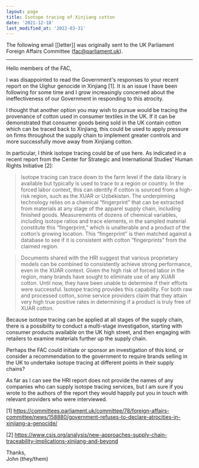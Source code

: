 ```yaml
---
layout: page
title: Isotope tracing of Xinjiang cotton
date: '2021-12-18'
last_modified_at: '2022-03-31'
---
```


The following email [[letter]] was originally sent to the UK Parliament Foreign Affairs Committee ([fac@parliament.uk](mailto:fac@parliament.uk)).

-----

Hello members of the FAC,

I was disappointed to read the Government's responses to your recent report on the Uighur genocide in Xinjiang [1]. It is an issue I have been following for some time and I grow increasingly concerned about the ineffectiveness of our Government in responding to this atrocity.

I thought that another option you may wish to pursue would be tracing the provenance of cotton used in consumer textiles in the UK. If it can be demonstrated that consumer goods being sold in the UK contain cotton which can be traced back to Xinjiang, this could be used to apply pressure on firms throughout the supply chain to implement greater controls and more successfully move away from Xinjiang cotton.

In particular, I think isotope tracing could be of use here. As indicated in a recent report from the Center for Strategic and International Studies' Human Rights Initiative [2]:

> Isotope tracing can trace down to the farm level if the data library is available but typically is used to trace to a region or country. In the forced labor context, this can identify if cotton is sourced from a high-risk region, such as the XUAR or Uzbekistan. The underpinning technology relies on a chemical “fingerprint” that can be extracted from materials at any stage of the apparel supply chain, including finished goods. Measurements of dozens of chemical variables, including isotope ratios and trace elements, in the sampled material constitute this “fingerprint,” which is unalterable and a product of the cotton’s growing location. This “fingerprint” is then matched against a database to see if it is consistent with cotton “fingerprints” from the claimed region.

> Documents shared with the HRI suggest that various proprietary models can be combined to consistently achieve strong performance, even in the XUAR context. Given the high risk of forced labor in the region, many brands have sought to eliminate use of any XUAR cotton. Until now, they have been unable to determine if their efforts were successful. Isotope tracing provides this capability. For both raw and processed cotton, some service providers claim that they attain very high true positive rates in determining if a product is truly free of XUAR cotton.

Because isotope tracing can be applied at all stages of the supply chain, there is a possibility to conduct a multi-stage investigation, starting with consumer products available on the UK high street, and then engaging with retailers to examine materials further up the supply chain.

Perhaps the FAC could initiate or sponsor an investigation of this kind, or consider a recommendation to the government to require brands selling in the UK to undertake isotope tracing at different points in their supply chains?

As far as I can see the HRI report does not provide the names of any companies who can supply isotope tracing services, but I am sure if you wrote to the authors of the report they would happily put you in touch with relevant providers who were interviewed.

[1] <https://committees.parliament.uk/committee/78/foreign-affairs-committee/news/158880/government-refuses-to-declare-atrocities-in-xinjiang-a-genocide/>

[2] <https://www.csis.org/analysis/new-approaches-supply-chain-traceability-implications-xinjiang-and-beyond>

Thanks, \
John (they/them)
